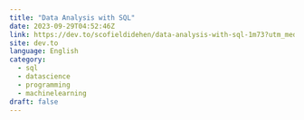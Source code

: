 ```yaml
---
title: "Data Analysis with SQL"
date: 2023-09-29T04:52:46Z
link: https://dev.to/scofieldidehen/data-analysis-with-sql-1m73?utm_medium=RSS&utm_source=news.12bit.vn
site: dev.to
language: English
category:
  - sql
  - datascience
  - programming
  - machinelearning
draft: false
---
```

